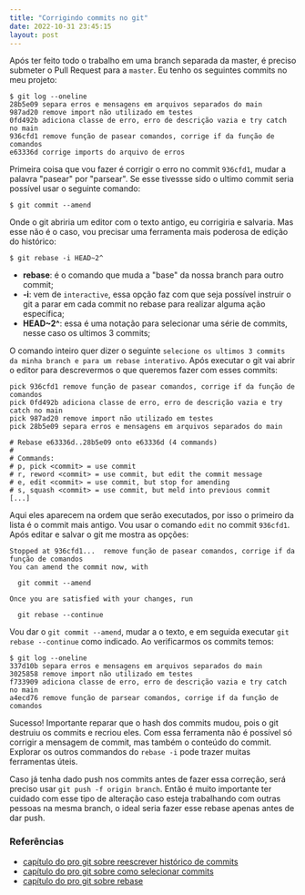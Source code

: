 ```yaml
---
title: "Corrigindo commits no git"
date: 2022-10-31 23:45:15
layout: post
---
```


Após ter feito todo o trabalho em uma branch separada da master,
é preciso submeter o Pull Request para a `master`. Eu tenho os seguintes
commits no meu projeto:

```
$ git log --oneline
28b5e09 separa erros e mensagens em arquivos separados do main
987ad20 remove import não utilizado em testes
0fd492b adiciona classe de erro, erro de descrição vazia e try catch no main
936cfd1 remove função de pasear comandos, corrige if da função de comandos
e63336d corrige imports do arquivo de erros
```

Primeira coisa que vou fazer é corrigir o erro no commit `936cfd1`, mudar a
palavra "pasear" por "parsear". Se esse tivessse sido o ultimo commit
seria possível usar o seguinte comando:

```
$ git commit --amend
```

Onde o git abriria um editor com o texto antigo, eu corrigiria e salvaria.
Mas esse não é o caso, vou precisar uma ferramenta mais poderosa de edição
do histórico:

```
$ git rebase -i HEAD~2^
```

- **rebase**: é o comando que muda a "base" da nossa branch para outro commit;
- **-i**: vem de `interactive`, essa opção faz com que seja possível instruir o git a parar
em cada commit no rebase para realizar alguma ação específica;
- **HEAD~2^**: essa é uma notação para selecionar uma série de commits, nesse caso
os ultimos 3 commits;

O comando inteiro quer dizer o seguinte `selecione os ultimos 3 commits da minha branch e
para um rebase interativo`. Após executar o git vai abrir o editor para descrevermos o que
queremos fazer com esses commits:

```
pick 936cfd1 remove função de pasear comandos, corrige if da função de comandos
pick 0fd492b adiciona classe de erro, erro de descrição vazia e try catch no main
pick 987ad20 remove import não utilizado em testes
pick 28b5e09 separa erros e mensagens em arquivos separados do main

# Rebase e63336d..28b5e09 onto e63336d (4 commands)
#
# Commands:
# p, pick <commit> = use commit
# r, reword <commit> = use commit, but edit the commit message
# e, edit <commit> = use commit, but stop for amending
# s, squash <commit> = use commit, but meld into previous commit
[...]
```

Aqui eles aparecem na ordem que serão executados, por isso o primeiro da lista
é o commit mais antigo. Vou usar o comando `edit` no commit `936cfd1`. Após
editar e salvar o git me mostra as opções:

```
Stopped at 936cfd1...  remove função de pasear comandos, corrige if da função de comandos
You can amend the commit now, with

  git commit --amend 

Once you are satisfied with your changes, run

  git rebase --continue
```

Vou dar o `git commit --amend`, mudar a o texto, e em seguida executar
`git rebase --continue` como indicado. Ao verificarmos os commits temos:

```
$ git log --oneline
337d10b separa erros e mensagens em arquivos separados do main
3025858 remove import não utilizado em testes
f733909 adiciona classe de erro, erro de descrição vazia e try catch no main
a4ecd76 remove função de parsear comandos, corrige if da função de comandos
```

Sucesso! Importante reparar que o hash dos commits mudou, pois o git destruiu os
commits e recriou eles. Com essa ferramenta não é possível só corrigir a mensagem
de commit, mas também o conteúdo do commit. Explorar os outros commandos do `rebase -i`
pode trazer muitas ferramentas úteis.

Caso já tenha dado push nos commits antes de fazer essa correção, será preciso usar
`git push -f origin branch`. Então é muito importante ter cuidado com esse tipo
de alteração caso esteja trabalhando com outras pessoas na mesma branch, o ideal
seria fazer esse rebase apenas antes de dar push.

### Referências

+ [capítulo do pro git sobre reescrever histórico de commits]
+ [capítulo do pro git sobre como selecionar commits]
+ [capítulo do pro git sobre rebase]

[capítulo do pro git sobre reescrever histórico de commits]: https://git-scm.com/book/en/v2/Git-Tools-Rewriting-History
[capítulo do pro git sobre como selecionar commits]: https://git-scm.com/book/en/v2/Git-Tools-Revision-Selection
[capítulo do pro git sobre rebase]: https://git-scm.com/book/en/v2/Git-Branching-Rebasing